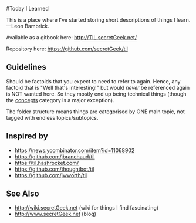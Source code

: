 #Today I Learned



This is a place where I've started storing short descriptions of things I learn.
<br />&mdash;Leon Bambrick.


Available as a gitbook here: http://TIL.secretGeek.net/

Repository here: https://github.com/secretGeek/til


## Guidelines

Should be factoids that you expect to need to refer to again. Hence, any factoid that is "Well that's interesting!" but would *never* be referenced again is NOT wanted here. So they mostly end up being technical things (though the [concepts](concepts/01_summary.md) category is a major exception).

The folder structure means things are categorised by ONE main topic, not tagged with endless topics/subtopics.


## Inspired by 

 * https://news.ycombinator.com/item?id=11068902
 * https://github.com/jbranchaud/til
 * https://til.hashrocket.com/
 * https://github.com/thoughtbot/til
 * https://github.com/jwworth/til

## See Also

 * http://wiki.secretGeek.net (wiki for things I find fascinating)
 * http://www.secretGeek.net (blog)
